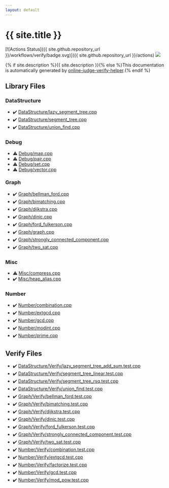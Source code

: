 ```yaml
---
layout: default
---
```


<!-- mathjax config similar to math.stackexchange -->
<script type="text/javascript" async
  src="https://cdnjs.cloudflare.com/ajax/libs/mathjax/2.7.5/MathJax.js?config=TeX-MML-AM_CHTML">
</script>
<script type="text/x-mathjax-config">
  MathJax.Hub.Config({
    TeX: { equationNumbers: { autoNumber: "AMS" }},
    tex2jax: {
      inlineMath: [ ['$','$'] ],
      processEscapes: true
    },
    "HTML-CSS": { matchFontHeight: false },
    displayAlign: "left",
    displayIndent: "2em"
  });
</script>

<script type="text/javascript" src="https://cdnjs.cloudflare.com/ajax/libs/jquery/3.4.1/jquery.min.js"></script>
<script src="https://cdn.jsdelivr.net/npm/jquery-balloon-js@1.1.2/jquery.balloon.min.js" integrity="sha256-ZEYs9VrgAeNuPvs15E39OsyOJaIkXEEt10fzxJ20+2I=" crossorigin="anonymous"></script>
<script type="text/javascript" src="assets/js/copy-button.js"></script>
<link rel="stylesheet" href="assets/css/copy-button.css" />


# {{ site.title }}

[![Actions Status]({{ site.github.repository_url }}/workflows/verify/badge.svg)]({{ site.github.repository_url }}/actions)
<a href="{{ site.github.repository_url }}"><img src="https://img.shields.io/github/last-commit/{{ site.github.owner_name }}/{{ site.github.repository_name }}" /></a>

{% if site.description %}{{ site.description }}{% else %}This documentation is automatically generated by <a href="https://github.com/kmyk/online-judge-verify-helper">online-judge-verify-helper</a>.{% endif %}

## Library Files

<div id="5e248f107086635fddcead5bf28943fc"></div>

### DataStructure

* :heavy_check_mark: <a href="library/DataStructure/lazy_segment_tree.cpp.html">DataStructure/lazy_segment_tree.cpp</a>
* :heavy_check_mark: <a href="library/DataStructure/segment_tree.cpp.html">DataStructure/segment_tree.cpp</a>
* :heavy_check_mark: <a href="library/DataStructure/union_find.cpp.html">DataStructure/union_find.cpp</a>


<div id="a603905470e2a5b8c13e96b579ef0dba"></div>

### Debug

* :warning: <a href="library/Debug/map.cpp.html">Debug/map.cpp</a>
* :warning: <a href="library/Debug/pair.cpp.html">Debug/pair.cpp</a>
* :warning: <a href="library/Debug/set.cpp.html">Debug/set.cpp</a>
* :warning: <a href="library/Debug/vector.cpp.html">Debug/vector.cpp</a>


<div id="4cdbd2bafa8193091ba09509cedf94fd"></div>

### Graph

* :heavy_check_mark: <a href="library/Graph/bellman_ford.cpp.html">Graph/bellman_ford.cpp</a>
* :heavy_check_mark: <a href="library/Graph/bimatching.cpp.html">Graph/bimatching.cpp</a>
* :heavy_check_mark: <a href="library/Graph/dijkstra.cpp.html">Graph/dijkstra.cpp</a>
* :heavy_check_mark: <a href="library/Graph/dinic.cpp.html">Graph/dinic.cpp</a>
* :heavy_check_mark: <a href="library/Graph/ford_fulkerson.cpp.html">Graph/ford_fulkerson.cpp</a>
* :heavy_check_mark: <a href="library/Graph/graph.cpp.html">Graph/graph.cpp</a>
* :heavy_check_mark: <a href="library/Graph/strongly_connected_component.cpp.html">Graph/strongly_connected_component.cpp</a>
* :heavy_check_mark: <a href="library/Graph/two_sat.cpp.html">Graph/two_sat.cpp</a>


<div id="74248c725e00bf9fe04df4e35b249a19"></div>

### Misc

* :warning: <a href="library/Misc/compress.cpp.html">Misc/compress.cpp</a>
* :heavy_check_mark: <a href="library/Misc/heap_alias.cpp.html">Misc/heap_alias.cpp</a>


<div id="b2ee912b91d69b435159c7c3f6df7f5f"></div>

### Number

* :heavy_check_mark: <a href="library/Number/combination.cpp.html">Number/combination.cpp</a>
* :heavy_check_mark: <a href="library/Number/extgcd.cpp.html">Number/extgcd.cpp</a>
* :heavy_check_mark: <a href="library/Number/gcd.cpp.html">Number/gcd.cpp</a>
* :heavy_check_mark: <a href="library/Number/modint.cpp.html">Number/modint.cpp</a>
* :heavy_check_mark: <a href="library/Number/prime.cpp.html">Number/prime.cpp</a>


## Verify Files

* :heavy_check_mark: <a href="verify/DataStructure/Verify/lazy_segment_tree_add_sum.test.cpp.html">DataStructure/Verify/lazy_segment_tree_add_sum.test.cpp</a>
* :heavy_check_mark: <a href="verify/DataStructure/Verify/segment_tree_linear.test.cpp.html">DataStructure/Verify/segment_tree_linear.test.cpp</a>
* :heavy_check_mark: <a href="verify/DataStructure/Verify/segment_tree_rsq.test.cpp.html">DataStructure/Verify/segment_tree_rsq.test.cpp</a>
* :heavy_check_mark: <a href="verify/DataStructure/Verify/union_find.test.cpp.html">DataStructure/Verify/union_find.test.cpp</a>
* :heavy_check_mark: <a href="verify/Graph/Verify/bellman_ford.test.cpp.html">Graph/Verify/bellman_ford.test.cpp</a>
* :heavy_check_mark: <a href="verify/Graph/Verify/bimatching.test.cpp.html">Graph/Verify/bimatching.test.cpp</a>
* :heavy_check_mark: <a href="verify/Graph/Verify/dijkstra.test.cpp.html">Graph/Verify/dijkstra.test.cpp</a>
* :heavy_check_mark: <a href="verify/Graph/Verify/dinic.test.cpp.html">Graph/Verify/dinic.test.cpp</a>
* :heavy_check_mark: <a href="verify/Graph/Verify/ford_fulkerson.test.cpp.html">Graph/Verify/ford_fulkerson.test.cpp</a>
* :heavy_check_mark: <a href="verify/Graph/Verify/strongly_connected_component.test.cpp.html">Graph/Verify/strongly_connected_component.test.cpp</a>
* :heavy_check_mark: <a href="verify/Graph/Verify/two_sat.test.cpp.html">Graph/Verify/two_sat.test.cpp</a>
* :heavy_check_mark: <a href="verify/Number/Verify/combination.test.cpp.html">Number/Verify/combination.test.cpp</a>
* :heavy_check_mark: <a href="verify/Number/Verify/extgcd.test.cpp.html">Number/Verify/extgcd.test.cpp</a>
* :heavy_check_mark: <a href="verify/Number/Verify/factorize.test.cpp.html">Number/Verify/factorize.test.cpp</a>
* :heavy_check_mark: <a href="verify/Number/Verify/gcd.test.cpp.html">Number/Verify/gcd.test.cpp</a>
* :heavy_check_mark: <a href="verify/Number/Verify/mod_pow.test.cpp.html">Number/Verify/mod_pow.test.cpp</a>



